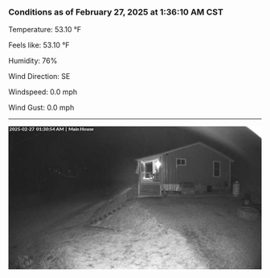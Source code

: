 ### Conditions as of February 27, 2025 at 1:36:10 AM CST 

Temperature: 53.10 &deg;F

Feels like: 53.10 &deg;F

Humidity: 76%

Wind Direction: SE

Windspeed: 0.0 mph

Wind Gust: 0.0 mph

---

<img src="./images/latest.jpeg"/>

